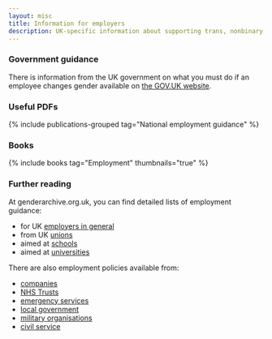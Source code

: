 ```yaml
---
layout: misc
title: Information for employers
description: UK-specific information about supporting trans, nonbinary, and gender non-conforming employees
---
```


### Government guidance

There is information from the UK government on what you must do if an employee changes gender available on [the GOV.UK website](https://www.gov.uk/employee-changes-gender).

### Useful PDFs

{% include publications-grouped tag="National employment guidance" %}

### Books

{% include books tag="Employment" thumbnails="true" %}

### Further reading

At genderarchive.org.uk, you can find detailed lists of employment guidance:

- for UK [employers in general](https://genderarchive.org.uk/tag/guidance-for-employers/)
- from UK [unions](https://genderarchive.org.uk/tag/national-union-guidance/)
- aimed at [schools](https://genderarchive.org.uk/tag/employing-school-staff)
- aimed at [universities](https://genderarchive.org.uk/tag/employing-university-staff)

There are also employment policies available from:

- [companies](https://genderarchive.org.uk/tag/company-policies/)
- [NHS Trusts](https://genderarchive.org.uk/tag/nhs-trust-employment-policies/)
- [emergency services](https://genderarchive.org.uk/tag/emergency-services)
- [local government](https://genderarchive.org.uk/tag/local-government-employment-policies/)
- [military organisations](https://genderarchive.org.uk/tag/military)
- [civil service](https://genderarchive.org.uk/tag/civil-service/)
